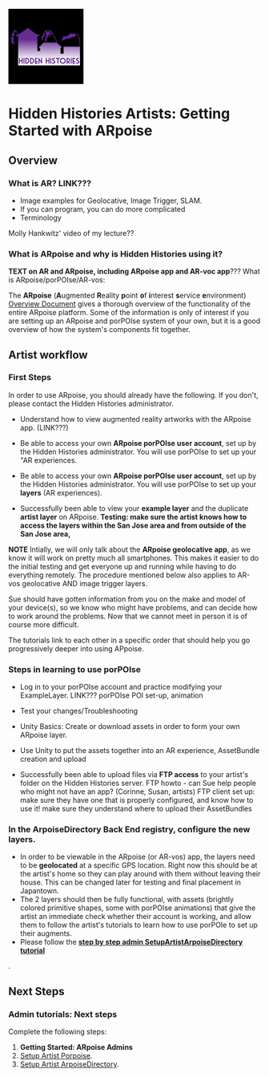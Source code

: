 ![Hidden Histories Logo](/images/hiddenhistories-logo.png)
# Hidden Histories Artists: Getting Started with ARpoise 

## Overview

### What is AR? LINK???

- Image examples for Geolocative, Image Trigger, SLAM.
- If you can program, you can do more complicated
- Terminology

Molly Hankwitz' video of my lecture??

### What is ARpoise and why is Hidden Histories using it?

**TEXT on AR and ARpoise, including ARpoise app and AR-voc app**???
What is ARpoise/porPOIse/AR-vos:

The **ARpoise** (**A**ugmented **R**eality **p**oint **o**f **i**nterest **s**ervice **e**nvironment) [Overview Document](https://github.com/ARPOISE/ARpoise/blob/master/README.md) gives a thorough overview of the functionality of the entire ARpoise platform. Some of the information is only of interest if you are setting up an ARpoise and porPOIse system of your own, but it is  a good overview of how the system's components fit together. 

## Artist workflow

### First Steps

In order to use ARpoise, you should already have the following. If you don't, please contact the Hidden Histories administrator. 

- Understand how to view augmented reality artworks with the ARpoise app. (LINK???)

- Be able to access your own **ARpoise porPOIse user account**, set up by the Hidden Histories administrator. You will use porPOIse to set up your "AR experiences.
- Be able to access your own **ARpoise porPOIse user account**, set up by the Hidden Histories administrator. You will use porPOIse to set up your **layers** (AR experiences).

- Successfully been able to view your **example layer** and the duplicate **artist layer** on ARpoise. **Testing: make sure the artist knows how to access the layers within the San Jose area and from outside of the San Jose area,**

**NOTE** Intially, we will only talk about the **ARpoise geolocative app**, as we know it will work on pretty much all smartphones. This makes it easier to do the initial testing and get everyone up and running while having to do everything remotely. The procedure mentioned below also applies to AR-vos geolocative AND image trigger layers.

Sue should have gotten information from you on the make and model of your device(s), so we know who might have problems, and can decide how to work around the problems. Now that we cannot meet in person it is of course more difficult.


The tutorials link to each other in a specific order that should help you go progressively deeper into using APpoise.


### Steps in learning to use porPOIse

- Log in to your porPOIse account and practice modifying your ExampleLayer. LINK??? porPOIse POI set-up, animation

- Test your changes/Troubleshooting

- Unity Basics: Create or download assets in order to form your own ARpoise layer.

- Use Unity to put the assets together into an AR experience, AssetBundle creation and upload

- Successfully been able to upload files via **FTP access** to your artist's folder on the Hidden Histories server. FTP howto - can Sue help people who might not have an app? (Corinne, Susan, artists) FTP client set up:   make sure they have one that is properly configured, and know how to use it!     make sure they understand where to upload their AssetBundles


### In the ArpoiseDirectory Back End registry, configure the new layers.
- In order to be viewable in the ARpoise (or AR-vos) app, the layers need to be **geolocated** at a specific GPS location. Right now this should be at the artist's home so they can play around with them without leaving their house. This can be changed later for testing and final placement in Japantown.
- The 2 layers should then be fully functional, with assets (brightly colored primitive shapes, some with porPOIse animations) that give the artist an immediate check whether their account is working, and allow them to follow the artist's tutorials to learn how to use porPOIe to set up their augments.
- Please follow the [**step by step admin SetupArtistArpoiseDirectory tutorial**](SetupArtistArpoiseDirectory.md)

. 

## Next Steps

### Admin tutorials: Next steps
Complete the following steps:

1. **Getting Started: ARpoise Admins**
2. [Setup Artist Porpoise](SetupArtistPorpoise.md).
3. [Setup Artist ArpoiseDirectory](SetupArtistArpoiseDirectory.md).
